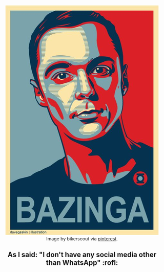 <div align="center">
  <img src="bazinga.jpg" alt="Bazinha!"/>
  <figcaption>Image by bikerscout via <a href="https://br.pinterest.com/pin/59954238761643234/">pinterest</a>.</figcaption>
</div>

<h2 align="center">As I said: "I don't have any social media other than WhatsApp" :rofl:</h2>
